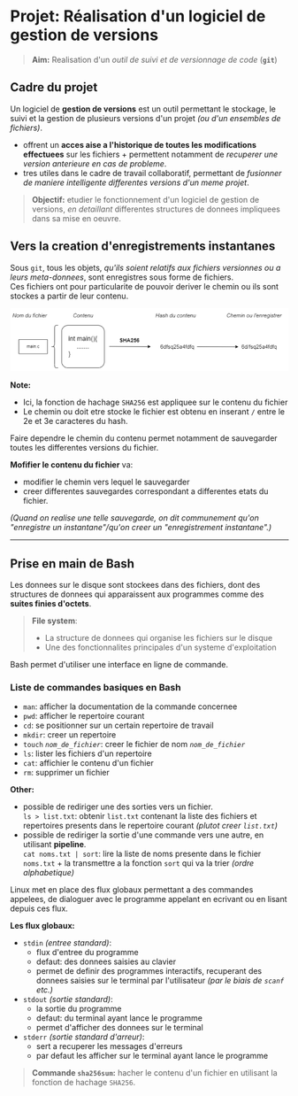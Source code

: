 # Projet: Réalisation d'un logiciel de gestion de versions
> **Aim:** Realisation d'un *outil de suivi et de versionnage de code* (**`git`**)
## Cadre du projet
Un logiciel de **gestion de versions** est un outil permettant le stockage, le suivi et la gestion de plusieurs versions d'un projet *(ou d'un ensembles de fichiers)*. 
- offrent un **acces aise a l'historique de toutes les modifications effectuees** sur les fichiers + permettent notamment de *recuperer une version anterieure en cas de probleme*. 
- tres utiles dans le cadre de travail collaboratif, permettant de *fusionner de maniere intelligente differentes versions d'un meme projet*. 
> **Objectif:** etudier le fonctionnement d'un logiciel de gestion de versions, *en detaillant* differentes structures de donnees impliquees dans sa mise en oeuvre. 
## Vers la creation d'enregistrements instantanes
Sous `git`, tous les objets, *qu'ils soient relatifs aux fichiers versionnes ou a leurs meta-donnees*, sont enregistres sous forme de fichiers. <br>
Ces fichiers ont pour particularite de pouvoir deriver le chemin ou ils sont stockes a partir de leur contenu. 
<p align="center"><img src="fichiers-stocke.png"></p>

**Note:** 
- Ici, la fonction de hachage `SHA256` est appliquee sur le contenu du fichier
- Le chemin ou doit etre stocke le fichier est obtenu en inserant `/` entre le 2e et 3e caracteres du hash. 

Faire dependre le chemin du contenu permet notamment de sauvegarder toutes les differentes versions du fichier. 


**Mofifier le contenu du fichier** va: 
- modifier le chemin vers lequel le sauvegarder 
- creer differentes sauvegardes correspondant a differentes etats du fichier. 

*(Quand on realise une telle sauvegarde, on dit communement qu'on "enregistre un instantane"/qu'on creer un "enregistrement instantane".)*
***
## Prise en main de Bash
Les donnees sur le disque sont stockees dans des fichiers, dont des structures de donnees qui apparaissent aux programmes comme des **suites finies d'octets**. 
> **File system**: 
>- La structure de donnees qui organise les fichiers sur le disque
>- Une des fonctionnalites principales d'un systeme d'exploitation

Bash permet d'utiliser une interface en ligne de commande.
### Liste de commandes basiques en Bash
- `man`: afficher la documentation de la commande concernee
- `pwd`: afficher le repertoire courant
- `cd`: se positionner sur un certain repertoire de travail
- `mkdir`: creer un repertoire
- `touch` *`nom_de_fichier`*: creer le fichier de nom *`nom_de_fichier`*
- `ls`: lister les fichiers d'un repertoire
- `cat`: affichier le contenu d'un fichier
- `rm`: supprimer un fichier

**Other:** 
- possible de rediriger une des sorties vers un fichier. <br>
  `ls > list.txt`: obtenir `list.txt` contenant la liste des fichiers et repertoires presents dans le repertoire courant *(plutot creer `list.txt`)*
- possible de rediriger la sortie d'une commande vers une autre, en utilisant **pipeline**. <br>
`cat noms.txt | sort`: lire la liste de noms presente dans le fichier `noms.txt` + la transmettre a la fonction `sort` qui va la trier *(ordre alphabetique)*

Linux met en place des flux globaux permettant a des commandes appelees, de dialoguer avec le programme appelant en ecrivant ou en lisant depuis ces flux.

**Les flux globaux:** 
- `stdin` *(entree standard)*: 
  - flux d'entree du programme
  - defaut: des donnees saisies au clavier
  - permet de definir des programmes interactifs, recuperant des donnees saisies sur le terminal par l'utilisateur *(par le biais de `scanf` etc.)*
- `stdout` *(sortie standard)*: 
  - la sortie du programme
  - defaut: du terminal ayant lance le programme
  - permet d'afficher des donnees sur le terminal
- `stderr` *(sortie standard d'arreur)*: 
  - sert a recuperer les messages d'erreurs
  - par defaut les afficher sur le terminal ayant lance le programme

> **Commande `sha256sum`:** hacher le contenu d'un fichier en utilisant la fonction de hachage `SHA256`.
